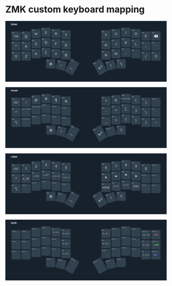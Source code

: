 # ZMK custom keyboard mapping

![Base layer](assets/base.png)

![Lower layer](assets/lower.png)

![Raise layer](assets/raise.png)

![Third layer](assets/both.png)
